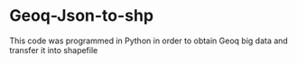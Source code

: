 # Geoq-Json-to-shp

This code was programmed in Python in order to obtain Geoq big data and transfer it into shapefile
